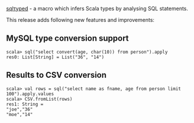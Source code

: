 [sqlτyped](https://github.com/jonifreeman/sqltyped) - a macro which infers Scala types by analysing SQL statements.

This release adds following new features and improvements:

## MySQL type conversion support

    scala> sql("select convert(age, char(10)) from person").apply
    res0: List[String] = List("36", "14")

## Results to CSV conversion

    scala> val rows = sql("select name as fname, age from person limit 100").apply.values
    scala> CSV.fromList(rows)
    res1: String = 
    "joe","36"
    "moe","14"
